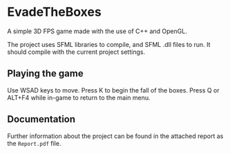 # EvadeTheBoxes
A simple 3D FPS game made with the use of C++ and OpenGL.

The project uses SFML libraries to compile, and SFML .dll files to run. It should compile with the current project settings.

## Playing the game

Use WSAD keys to move.
Press K to begin the fall of the boxes.
Press Q or ALT+F4 while in-game to return to the main menu.

## Documentation
Further information about the project can be found in the attached report as the `Report.pdf` file.